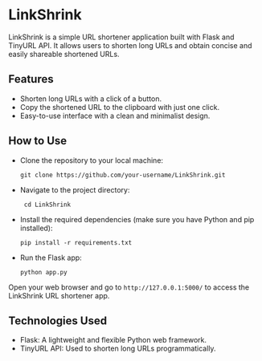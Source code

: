 # LinkShrink
LinkShrink is a simple URL shortener application built with Flask and TinyURL API. It allows users to shorten long URLs and obtain concise and easily shareable shortened URLs.

## Features
* Shorten long URLs with a click of a button.
* Copy the shortened URL to the clipboard with just one click.
* Easy-to-use interface with a clean and minimalist design.

## How to Use

* Clone the repository to your local machine:

      git clone https://github.com/your-username/LinkShrink.git


* Navigate to the project directory:

       cd LinkShrink

* Install the required dependencies (make sure you have Python and pip installed):

      pip install -r requirements.txt

* Run the Flask app:

      python app.py

Open your web browser and go to ```http://127.0.0.1:5000/``` to access the LinkShrink URL shortener app.

## Technologies Used
* Flask: A lightweight and flexible Python web framework.
* TinyURL API: Used to shorten long URLs programmatically.

